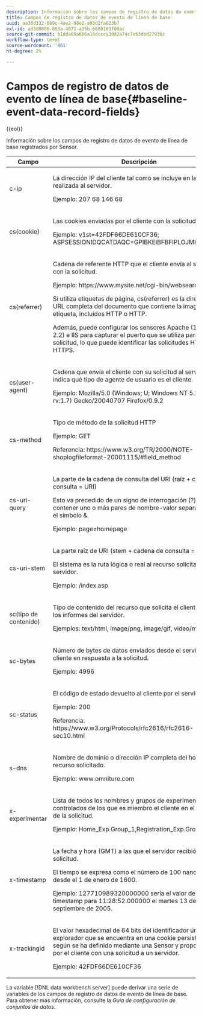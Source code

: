```yaml
---
description: Información sobre los campos de registro de datos de evento de línea de base registrados por Sensor.
title: Campos de registro de datos de evento de línea de base
uuid: aa36d332-089c-4ae2-98e2-a93d2fa023b7
exl-id: ad3d8806-863a-4871-a35b-6680163f00ac
source-git-commit: b1dda69a606a16dccca30d2a74c7e63dbd27936c
workflow-type: tm+mt
source-wordcount: '461'
ht-degree: 2%

---
```


# Campos de registro de datos de evento de línea de base{#baseline-event-data-record-fields}

{{eol}}

Información sobre los campos de registro de datos de evento de línea de base registrados por Sensor.

<table id="table_E29606BB010E4DB48C463979B7BEC769">
 <thead>
  <tr>
   <th colname="col1" class="entry"> Campo </th>
   <th colname="col2" class="entry"> Descripción </th>
  </tr>
 </thead>
 <tbody>
  <tr>
   <td colname="col1"> c-ip </td>
   <td colname="col2"> <p>La dirección IP del cliente tal como se incluye en la solicitud realizada al servidor. </p> <p>Ejemplo: 207 68 146 68 </p> </td>
  </tr>
  <tr>
   <td colname="col1"> cs(cookie) </td>
   <td colname="col2"> <p>Las cookies enviadas por el cliente con la solicitud. </p> <p>Ejemplo: v1st=42FDF66DE610CF36; ASPSESSIONIDQCATDAQC=GPIBKEIBFBFIPLOJMKCAAEPM; </p> </td>
  </tr>
  <tr>
   <td colname="col1"> cs(referrer) </td>
   <td colname="col2"> <p>Cadena de referente HTTP que el cliente envía al servidor con la solicitud. </p> <p>Ejemplo: https://www.mysite.net/cgi-bin/websearch?qry </p> <p>Si utiliza etiquetas de página, cs(referrer) es la dirección URL completa del documento que contiene la imagen de etiqueta, incluidos HTTP o HTTP. </p> <p>Además, puede configurar los sensores Apache (1.3, 2.0 y 2.2) e IIS para capturar el puerto que se utiliza para la solicitud, lo que puede identificar las solicitudes HTTP y HTTPS. </p> </td>
  </tr>
  <tr>
   <td colname="col1"> cs(user-agent) </td>
   <td colname="col2"> <p>Cadena que envía el cliente con su solicitud al servidor que indica qué tipo de agente de usuario es el cliente. </p> <p>Ejemplo: Mozilla/5.0 (Windows; U; Windows NT 5.1; en-US; rv:1.7) Gecko/20040707 Firefox/0.9.2 </p> </td>
  </tr>
  <tr>
   <td colname="col1"> cs-method </td>
   <td colname="col2"> <p>Tipo de método de la solicitud HTTP </p> <p>Ejemplo: GET </p> <p>Referencia: https://www.w3.org/TR/2000/NOTE-shoplogfileformat-20001115/#field_method </p> </td>
  </tr>
  <tr>
   <td colname="col1"> cs-uri-query </td>
   <td colname="col2"> <p>La parte de la cadena de consulta del URI (raíz + cadena de consulta = URI) </p> <p>Esto va precedido de un signo de interrogación (?) y pueden contener uno o más pares de nombre-valor separados por el símbolo &amp;. </p> <p>Ejemplo: page=homepage </p> </td>
  </tr>
  <tr>
   <td colname="col1"> cs-uri-stem </td>
   <td colname="col2"> <p>La parte raíz de URI (stem + cadena de consulta = URI) </p> <p>El sistema es la ruta lógica o real al recurso solicitado en el servidor. </p> <p>Ejemplo: /index.asp </p> </td>
  </tr>
  <tr>
   <td colname="col1"> sc(tipo de contenido) </td>
   <td colname="col2"> <p>Tipo de contenido del recurso que solicita el cliente según los informes del servidor. </p> <p>Ejemplos: text/html, image/png, image/gif, video/mpeg </p> </td>
  </tr>
  <tr>
   <td colname="col1"> sc-bytes </td>
   <td colname="col2"> <p>Número de bytes de datos enviados desde el servidor al cliente en respuesta a la solicitud. </p> <p>Ejemplo: 4996 </p> </td>
  </tr>
  <tr>
   <td colname="col1"> sc-status </td>
   <td colname="col2"> <p>El código de estado devuelto al cliente por el servidor. </p> <p>Ejemplo: 200 </p> <p>Referencia: https://www.w3.org/Protocols/rfc2616/rfc2616-sec10.html </p> </td>
  </tr>
  <tr>
   <td colname="col1"> s-dns </td>
   <td colname="col2"> <p>Nombre de dominio o dirección IP completa del host del recurso solicitado. </p> <p>Ejemplo: www.omniture.com </p> </td>
  </tr>
  <tr>
   <td colname="col1"> x-experimentar </td>
   <td colname="col2"> <p>Lista de todos los nombres y grupos de experimentos controlados de los que es miembro el cliente en el momento de la solicitud. </p> <p>Ejemplo: Home_Exp.Group_1,Registration_Exp.Group_2 </p> </td>
  </tr>
  <tr>
   <td colname="col1"> x-timestamp </td>
   <td colname="col2"> <p>La fecha y hora (GMT) a las que el servidor recibió la solicitud. </p> <p>El tiempo se expresa como el número de 100 nanosegundos desde el 1 de enero de 1600. </p> <p>Ejemplo: 127710989320000000 sería el valor de x-timestamp para 11:28:52.000000 el martes 13 de septiembre de 2005. </p> </td>
  </tr>
  <tr>
   <td colname="col1"> x-trackingid </td>
   <td colname="col2"> <p>El valor hexadecimal de 64 bits del identificador único del explorador que se encuentra en una cookie persistente, según se ha definido mediante una <span class="wintitle"> Sensor </span> y proporcionados por el cliente con una solicitud a un servidor. </p> <p>Ejemplo: 42FDF66DE610CF36 </p> </td>
  </tr>
 </tbody>
</table>

La variable [!DNL data workbench server] puede derivar una serie de variables de los campos de registro de datos de evento de línea de base. Para obtener más información, consulte la *Guía de configuración de conjuntos de datos*.
